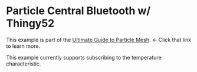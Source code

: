 # Particle Central Bluetooth w/ Thingy52

This example is part of the [Ultimate Guide to Particle Mesh](https://www.jaredwolff.com/the-ultimate-guide-to-particle-mesh/). <- Click that link to learn more.

This example currently supports subscribing to the temperature characteristic.